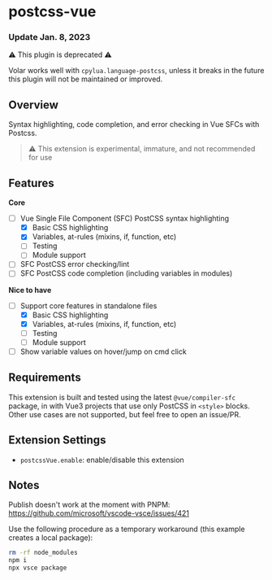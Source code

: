 # postcss-vue

### Update Jan. 8, 2023

⚠️ This plugin is deprecated ⚠️

Volar works well with `cpylua.language-postcss`, unless it breaks in the future this plugin will not be maintained or improved.

## Overview

Syntax highlighting, code completion, and error checking in Vue SFCs with Postcss.

> :warning: This extension is experimental, immature, and not recommended for use

## Features

**Core**
- [ ] Vue Single File Component (SFC) PostCSS syntax highlighting
  - [x] Basic CSS highlighting
  - [x] Variables, at-rules (mixins, if, function, etc)
  - [ ] Testing
  - [ ] Module support
- [ ] SFC PostCSS error checking/lint
- [ ] SFC PostCSS code completion (including variables in modules)

**Nice to have**
- [ ] Support core features in standalone files
  - [x] Basic CSS highlighting
  - [x] Variables, at-rules (mixins, if, function, etc)
  - [ ] Testing
  - [ ] Module support
- [ ] Show variable values on hover/jump on cmd click

## Requirements

This extension is built and tested using the latest `@vue/compiler-sfc` package, in with Vue3 projects that use only PostCSS in `<style>` blocks. Other use cases are not supported, but feel free to open an issue/PR.

## Extension Settings

* `postcssVue.enable`: enable/disable this extension

## Notes

Publish doesn't work at the moment with PNPM: https://github.com/microsoft/vscode-vsce/issues/421

Use the following procedure as a temporary workaround (this example creates a local package):
```bash
rm -rf node_modules
npm i
npx vsce package
```
